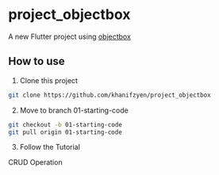 # project_objectbox

A new Flutter project using [objectbox](https://pub.dev/packages/objectbox)

## How to use

1. Clone this project

```bash
git clone https://github.com/khanifzyen/project_objectbox
```

2. Move to branch 01-starting-code

```bash
git checkout -b 01-starting-code
git pull origin 01-starting-code
```

3. Follow the Tutorial

CRUD Operation
